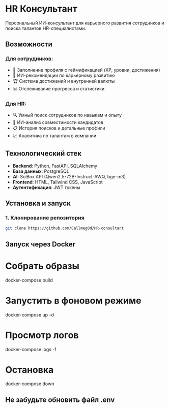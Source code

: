 # HR Консультант

Персональный ИИ-консультант для карьерного развития сотрудников и поиска талантов HR-специалистами.

## Возможности

### Для сотрудников:
- 📝 Заполнение профиля с геймификацией (XP, уровни, достижения)
- 🤖 ИИ-рекомендации по карьерному развитию
- 🏆 Система достижений и внутренней валюты
- 📊 Отслеживание прогресса и статистики

### Для HR:
- 🔍 Умный поиск сотрудников по навыкам и опыту
- 🧠 ИИ-анализ совместимости кандидатов
- 📋 История поисков и детальные профили
- 📈 Аналитика по талантам в компании

## Технологический стек

- **Backend**: Python, FastAPI, SQLAlchemy
- **База данных**: PostgreSQL
- **AI**: SciBox API (Qwen2.5-72B-Instruct-AWQ, bge-m3)
- **Frontend**: HTML, Tailwind CSS, JavaScript
- **Аутентификация**: JWT токены

## Установка и запуск

### 1. Клонирование репозитория
```bash
git clone https://github.com/Callmeg0d/HR-consultant
```
## Запуск через Docker

# Собрать образы
docker-compose build
# Запустить в фоновом режиме
docker-compose up -d
# Просмотр логов
docker-compose logs -f
# Остановка
docker-compose down

## Не забудьте обновить файл .env
